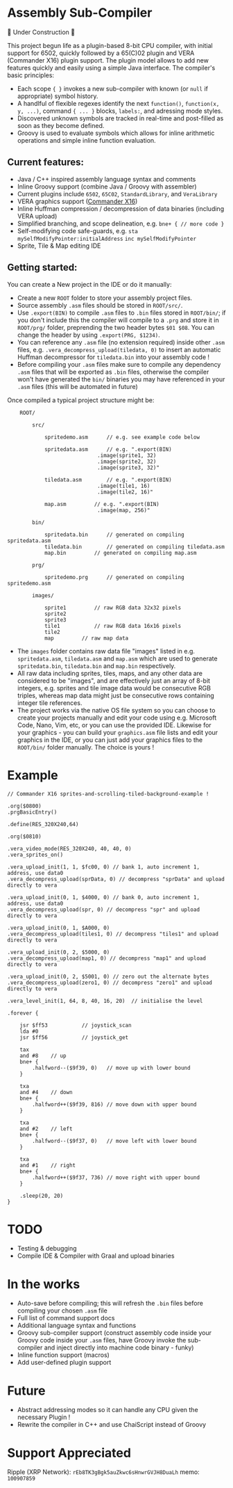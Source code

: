 # Assembly Sub-Compiler

🚧 Under Construction 🚧

This project begun life as a plugin-based 8-bit CPU compiler, with initial support for 6502, quickly followed by a 65(C)02 plugin and VERA (Commander X16) plugin support. The plugin model allows to add new features quickly and easily using a simple Java interface. The compiler's basic principles:

* Each scope `{ }` invokes a new sub-compiler with known (or `null` if appropriate) symbol history.
* A handlful of flexible regexes identify the next `function()`, `function(x, y, ...)`, command `{ ... }` blocks, `labels:`, and adressing mode styles.
* Discovered unknown symbols are tracked in real-time and post-filled as soon as they become defined.
* Groovy is used to evaluate symbols which allows for inline arithmetic operations and simple inline function evaluation.

Current features:
---
* Java / C++ inspired assembly language syntax and comments
* Inline Groovy support (combine Java / Groovy with assembler)
* Current plugins include `6502`, `65C02`, `StandardLibrary`, and `VeraLibrary`
* VERA graphics support ([Commander X16](https://www.commanderx16.com/forum/index.php?/home/))
* Inline Huffman compression / decompression of data binaries (including VERA upload)
* Simplified branching, and scope delineation, e.g. `bne+ { // more code }`
* Self-modifying code safe-guards, e.g. `sta mySelfModifyPointer:initialAddress` `inc mySelfModifyPointer`
* Sprite, Tile & Map editing IDE

Getting started:
---

You can create a New project in the IDE or do it manually:

* Create a new `ROOT` folder to store your assembly project files.
* Source assembly `.asm` files should be stored in `ROOT/src/`.
* Use `.export(BIN)` to compile `.asm` files to `.bin` files stored in `ROOT/bin/`; if you don't include this the compiler will compile to a `.prg` and store it in `ROOT/prg/` folder, preprending the two header bytes `$01 $08`. You can change the header by using `.export(PRG, $1234)`.
* You can reference any `.asm` file (no extension required) inside other `.asm` files, e.g. `.vera_decompress_upload(tiledata, 0)` to insert an automatic Huffman decompressor for `tiledata.bin` into your assembly code !
* Before compiling your `.asm` files make sure to compile any dependency `.asm` files that will be exported as `.bin` files, otherwise the compiler won't have generated the `bin/` binaries you may have referenced in your `.asm` files (this will be automated in future)

Once compiled a typical project structure might be:

```
	ROOT/
	
		src/
		
			spritedemo.asm		// e.g. see example code below

			spritedata.asm		// e.g. ".export(BIN)
							 .image(sprite1, 32)
							 .image(sprite2, 32)
							 .image(sprite3, 32)"
							 
			tiledata.asm		// e.g. ".export(BIN)
							 .image(tile1, 16)
							 .image(tile2, 16)"
		
			map.asm			// e.g. ".export(BIN)
							 .image(map, 256)"
		
		bin/
		
			spritedata.bin		// generated on compiling spritedata.asm
			tiledata.bin		// generated on compiling tiledata.asm
			map.bin			// generated on compiling map.asm
		
		prg/
		
			spritedemo.prg		// generated on compiling spritedemo.asm
		
		images/
		
			sprite1			// raw RGB data 32x32 pixels
			sprite2
			sprite3
			tile1			// raw RGB data 16x16 pixels
			tile2
			map			// raw map data
```

* The `images` folder contains raw data file "images" listed in e.g. `spritedata.asm`, `tiledata.asm` and `map.asm` which are used to generate `spritedata.bin`, `tiledata.bin` and `map.bin` respectively.
* All raw data including sprites, tiles, maps, and any other data are considered to be "images", and are effectively just an array of 8-bit integers, e.g. sprites and tile image data would be consecutive RGB triples, whereas map data might just be consecutive rows containing integer tile references.
* The project works via the native OS file system so you can choose to create your projects manually and edit your code using e.g. Microsoft Code, Nano, Vim, etc, or you can use the provided IDE. Likewise for your graphics - you can build your `graphics.asm` file lists and edit your graphics in the IDE, or you can just add your graphics files to the `ROOT/bin/` folder manually. The choice is yours !

# Example

```
// Commander X16 sprites-and-scrolling-tiled-background-example !

.org($0800)
.prgBasicEntry()

.define(RES_320X240,64)

.org($0810)

.vera_video_mode(RES_320X240, 40, 40, 0)
.vera_sprites_on()

.vera_upload_init(1, 1, $fc00, 0) // bank 1, auto increment 1, address, use data0
.vera_decompress_upload(sprData, 0) // decompress "sprData" and upload directly to vera

.vera_upload_init(0, 1, $4000, 0) // bank 0, auto increment 1, address, use data0
.vera_decompress_upload(spr, 0) // decompress "spr" and upload directly to vera

.vera_upload_init(0, 1, $A000, 0)
.vera_decompress_upload(tiles1, 0) // decompress "tiles1" and upload directly to vera

.vera_upload_init(0, 2, $5000, 0)
.vera_decompress_upload(map1, 0) // decompress "map1" and upload directly to vera

.vera_upload_init(0, 2, $5001, 0) // zero out the alternate bytes
.vera_decompress_upload(zero1, 0) // decompress "zero1" and upload directly to vera

.vera_level_init(1, 64, 8, 40, 16, 20)	// initialise the level

.forever {

	jsr $ff53 			// joystick_scan
	lda #0
	jsr $ff56 			// joystick_get
	
	tax
	and #8	  // up
	bne+ {
		.halfword--($9f39, 0)	// move up with lower bound
	}

	txa
	and #4	  // down
	bne+ {
		.halfword++($9f39, 816)	// move down with upper bound
	}

	txa
	and #2	  // left
	bne+ {
		.halfword--($9f37, 0)	// move left with lower bound
	}
	
	txa
	and #1	  // right
	bne+ {
		.halfword++($9f37, 736)	// move right with upper bound
	}
	
	.sleep(20, 20)
}
```

# TODO

* Testing & debugging
* Compile IDE & Compiler with Graal and upload binaries

# In the works

* Auto-save before compiling; this will refresh the `.bin` files before compiling your chosen `.asm` file
* Full list of command support docs
* Additional language syntax and functions
* Groovy sub-compiler support (construct assembly code inside your Groovy code inside your `.asm` files, have Groovy invoke the sub-compiler and inject directly into machine code binary - funky)
* Inline function support (macros)
* Add user-defined plugin support

# Future

* Abstract addressing modes so it can handle any CPU given the necessary Plugin !
* Rewrite the compiler in C++ and use ChaiScript instead of Groovy

# Support Appreciated

Ripple (XRP Network): `rEb8TK3gBgk5auZkwc6sHnwrGVJH8DuaLh` memo: `100907859`
